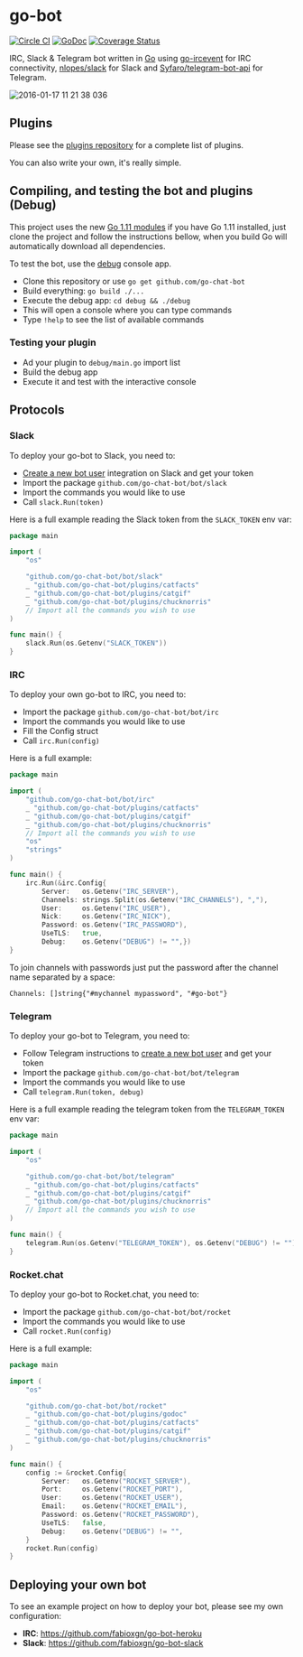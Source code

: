 # go-bot

[![Circle CI](https://circleci.com/gh/go-chat-bot/bot/tree/master.svg?style=svg)](https://circleci.com/gh/go-chat-bot/bot/tree/master) [![GoDoc](https://godoc.org/github.com/go-chat-bot/bot?status.png)](https://godoc.org/github.com/go-chat-bot/bot) [![Coverage Status](https://coveralls.io/repos/github/go-chat-bot/bot/badge.svg?branch=master)](https://coveralls.io/github/go-chat-bot/bot?branch=master)

IRC, Slack & Telegram bot written in [Go][go] using [go-ircevent][go-ircevent] for IRC connectivity, [nlopes/slack](https://github.com/nlopes/slack) for Slack and [Syfaro/telegram-bot-api](https://github.com/Syfaro/telegram-bot-api) for Telegram.

![2016-01-17 11 21 38 036](https://cloud.githubusercontent.com/assets/1084729/12377689/5bf7d5f2-bd0d-11e5-87d9-525481f01c3a.gif)

## Plugins

Please see the [plugins repository](https://github.com/go-chat-bot/plugins) for a complete list of plugins.

You can also write your own, it's really simple.

## Compiling, and testing the bot and plugins (Debug)

This project uses the new [Go 1.11 modules](https://github.com/golang/go/wiki/Modules) if you have Go 1.11 installed, just clone the project and follow the instructions bellow, when you build Go will automatically download all dependencies.

To test the bot, use the [debug](https://github.com/go-chat-bot/bot/tree/master/debug) console app.

- Clone this repository or use `go get github.com/go-chat-bot`
- Build everything: `go build ./...`
- Execute the debug app: `cd debug && ./debug`
- This will open a console where you can type commands
- Type `!help` to see the list of available commands

### Testing your plugin

- Ad your plugin to `debug/main.go` import list
- Build the debug app
- Execute it and test with the interactive console

## Protocols

### Slack

To deploy your go-bot to Slack, you need to:

* [Create a new bot user](https://my.slack.com/services/new/bot) integration on Slack and get your token
* Import the package `github.com/go-chat-bot/bot/slack`
* Import the commands you would like to use
* Call `slack.Run(token)`

Here is a full example reading the Slack token from the `SLACK_TOKEN` env var:

```Go
package main

import (
    "os"

    "github.com/go-chat-bot/bot/slack"
    _ "github.com/go-chat-bot/plugins/catfacts"
    _ "github.com/go-chat-bot/plugins/catgif"
    _ "github.com/go-chat-bot/plugins/chucknorris"
    // Import all the commands you wish to use
)

func main() {
    slack.Run(os.Getenv("SLACK_TOKEN"))
}
```

### IRC

To deploy your own go-bot to IRC, you need to:

* Import the package `github.com/go-chat-bot/bot/irc`
* Import the commands you would like to use
* Fill the Config struct
* Call `irc.Run(config)`

Here is a full example:
```Go
package main

import (
	"github.com/go-chat-bot/bot/irc"
	_ "github.com/go-chat-bot/plugins/catfacts"
	_ "github.com/go-chat-bot/plugins/catgif"
	_ "github.com/go-chat-bot/plugins/chucknorris"
	// Import all the commands you wish to use
	"os"
	"strings"
)

func main() {
	irc.Run(&irc.Config{
		Server:   os.Getenv("IRC_SERVER"),
		Channels: strings.Split(os.Getenv("IRC_CHANNELS"), ","),
		User:     os.Getenv("IRC_USER"),
		Nick:     os.Getenv("IRC_NICK"),
		Password: os.Getenv("IRC_PASSWORD"),
		UseTLS:   true,
		Debug:    os.Getenv("DEBUG") != "",})
}
```

To join channels with passwords just put the password after the channel name separated by a space:

    Channels: []string{"#mychannel mypassword", "#go-bot"}

### Telegram

To deploy your go-bot to Telegram, you need to:

* Follow Telegram instructions to [create a new bot user](https://core.telegram.org/bots#3-how-do-i-create-a-bot) and get your token
* Import the package `github.com/go-chat-bot/bot/telegram`
* Import the commands you would like to use
* Call `telegram.Run(token, debug)`

Here is a full example reading the telegram token from the `TELEGRAM_TOKEN` env var:

```Go
package main

import (
    "os"

    "github.com/go-chat-bot/bot/telegram"
    _ "github.com/go-chat-bot/plugins/catfacts"
    _ "github.com/go-chat-bot/plugins/catgif"
    _ "github.com/go-chat-bot/plugins/chucknorris"
    // Import all the commands you wish to use
)

func main() {
    telegram.Run(os.Getenv("TELEGRAM_TOKEN"), os.Getenv("DEBUG") != "")
}
```

### Rocket.chat

To deploy your go-bot to Rocket.chat, you need to:

* Import the package `github.com/go-chat-bot/bot/rocket`
* Import the commands you would like to use
* Call `rocket.Run(config)`

Here is a full example:

```Go
package main

import (
	"os"

	"github.com/go-chat-bot/bot/rocket"
	_ "github.com/go-chat-bot/plugins/godoc"
	_ "github.com/go-chat-bot/plugins/catfacts"
	_ "github.com/go-chat-bot/plugins/catgif"
	_ "github.com/go-chat-bot/plugins/chucknorris"
)

func main() {
	config := &rocket.Config{
		Server:   os.Getenv("ROCKET_SERVER"),
		Port:     os.Getenv("ROCKET_PORT"),
		User:     os.Getenv("ROCKET_USER"),
		Email:    os.Getenv("ROCKET_EMAIL"),
		Password: os.Getenv("ROCKET_PASSWORD"),
		UseTLS:   false,
		Debug:    os.Getenv("DEBUG") != "",
	}
	rocket.Run(config)
}
```

## Deploying your own bot

To see an example project on how to deploy your bot, please see my own configuration:

- **IRC**: https://github.com/fabioxgn/go-bot-heroku
- **Slack**: https://github.com/fabioxgn/go-bot-slack

[go]: http://golang.org
[go-ircevent]: https://github.com/thoj/go-ircevent
[slack]: http://slack.com
[giphy.com]: http://giphy.com
[thecatapi.com]: http://thecatapi.com
